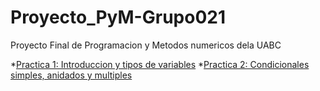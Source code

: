 # Proyecto_PyM-Grupo021
Proyecto Final de Programacion y Metodos numericos dela UABC


*[Practica 1: Introduccion y tipos de variables](https://github.com/ElCortez007/Proyecto-Final---Programacion-y-Metodos-Numericos/tree/main/Practica%201)
*[Practica 2: Condicionales simples, anidados y multiples](https://github.com/ElCortez007/Proyecto-Final---Programacion-y-Metodos-Numericos/tree/main/Practica%202)
